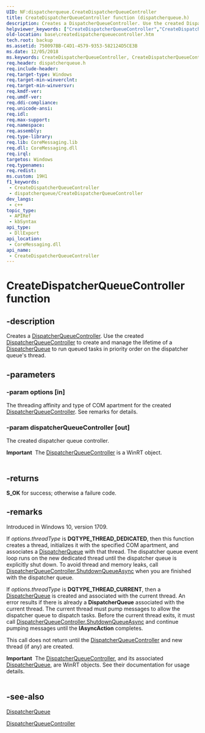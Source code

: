 ```yaml
---
UID: NF:dispatcherqueue.CreateDispatcherQueueController
title: CreateDispatcherQueueController function (dispatcherqueue.h)
description: Creates a DispatcherQueueController. Use the created DispatcherQueueController to create and manage the lifetime of a DispatcherQueue to run queued tasks in priority order on the Dispatcher queue's thread.
helpviewer_keywords: ["CreateDispatcherQueueController","CreateDispatcherQueueController function","base.createdispatcherqueuecontroller","dispatcherqueue/CreateDispatcherQueueController"]
old-location: base\createdispatcherqueuecontroller.htm
tech.root: backup
ms.assetid: 750097BB-C4D1-4579-9353-582124D5CE3B
ms.date: 12/05/2018
ms.keywords: CreateDispatcherQueueController, CreateDispatcherQueueController function, base.createdispatcherqueuecontroller, dispatcherqueue/CreateDispatcherQueueController
req.header: dispatcherqueue.h
req.include-header: 
req.target-type: Windows
req.target-min-winverclnt: 
req.target-min-winversvr: 
req.kmdf-ver: 
req.umdf-ver: 
req.ddi-compliance: 
req.unicode-ansi: 
req.idl: 
req.max-support: 
req.namespace: 
req.assembly: 
req.type-library: 
req.lib: CoreMessaging.lib
req.dll: CoreMessaging.dll
req.irql: 
targetos: Windows
req.typenames: 
req.redist: 
ms.custom: 19H1
f1_keywords:
 - CreateDispatcherQueueController
 - dispatcherqueue/CreateDispatcherQueueController
dev_langs:
 - c++
topic_type:
 - APIRef
 - kbSyntax
api_type:
 - DllExport
api_location:
 - CoreMessaging.dll
api_name:
 - CreateDispatcherQueueController
---
```


# CreateDispatcherQueueController function


## -description

Creates a <a href="/uwp/api/windows.system.dispatcherqueuecontroller">DispatcherQueueController</a>. Use the created <a href="/uwp/api/windows.system.dispatcherqueuecontroller">DispatcherQueueController</a> to create and manage the lifetime of a <a href="/uwp/api/windows.system.dispatcherqueue">DispatcherQueue</a> to run queued tasks in priority order on the dispatcher queue's thread.

## -parameters

### -param options [in]

The threading affinity and type of COM apartment for the created <a href="/uwp/api/windows.system.dispatcherqueuecontroller">DispatcherQueueController</a>. See remarks for details.

### -param dispatcherQueueController [out]

The created dispatcher queue controller. 

<div class="alert"><b>Important</b>  The <a href="/uwp/api/windows.system.dispatcherqueuecontroller">DispatcherQueueController</a> is a WinRT object.</div>
<div> </div>

## -returns

<b>S_OK</b> for success; otherwise a failure code.

## -remarks

Introduced in Windows 10, version 1709.

If <i>options.threadType</i> is <b>DQTYPE_THREAD_DEDICATED</b>, then this function
creates a thread, initializes it with the specified COM apartment,
and associates a <a href="/uwp/api/windows.system.dispatcherqueue">DispatcherQueue</a> with that thread.
The dispatcher queue event loop runs on the new dedicated thread until the dispatcher queue is explicitly shut down.
To avoid thread and memory leaks,
call <a href="/uwp/api/windows.system.dispatcherqueuecontroller.shutdownqueueasync">DispatcherQueueController.ShutdownQueueAsync</a>
when you are finished with the dispatcher queue.

If <i>options.threadType</i> is <b>DQTYPE_THREAD_CURRENT</b>, then a
<a href="/uwp/api/windows.system.dispatcherqueue">DispatcherQueue</a> is created and associated with the current thread.
An error results if there is already a <b>DispatcherQueue</b> associated with the current thread.
The current thread must pump messages to allow the dispatcher queue to dispatch tasks.
Before the current thread exits, it must call
<a href="/uwp/api/windows.system.dispatcherqueuecontroller.shutdownqueueasync">DispatcherQueueController.ShutdownQueueAsync</a>
and continue pumping messages until the <b>IAsyncAction</b> completes.

This call does not return until the <a href="/uwp/api/windows.system.dispatcherqueuecontroller">DispatcherQueueController</a> and new thread (if any) are created.

<div class="alert"><b>Important</b>  The <a href="/uwp/api/windows.system.dispatcherqueuecontroller">DispatcherQueueController</a>, and its associated <a href="/uwp/api/windows.system.dispatcherqueue">DispatcherQueue</a>, are WinRT objects. See their documentation for usage details.</div>
<div> </div>

## -see-also

<a href="/uwp/api/windows.system.dispatcherqueue">DispatcherQueue</a>



<a href="/uwp/api/windows.system.dispatcherqueuecontroller">DispatcherQueueController</a>